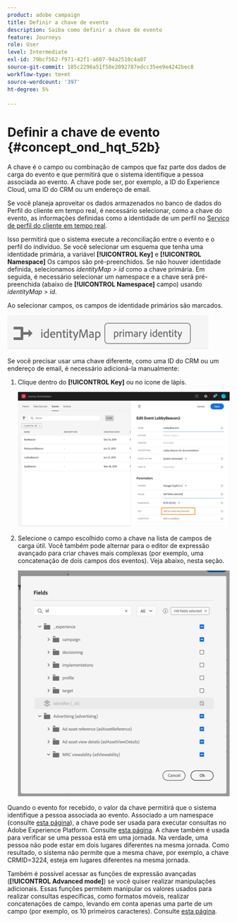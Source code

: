 ```yaml
---
product: adobe campaign
title: Definir a chave de evento
description: Saiba como definir a chave de evento
feature: Journeys
role: User
level: Intermediate
exl-id: 79bcf562-f971-42f1-a607-94a2510c4a07
source-git-commit: 185c2296a51f58e2092787edcc35ee9e4242bec8
workflow-type: tm+mt
source-wordcount: '397'
ht-degree: 5%

---
```


# Definir a chave de evento {#concept_ond_hqt_52b}

A chave é o campo ou combinação de campos que faz parte dos dados de carga do evento e que permitirá que o sistema identifique a pessoa associada ao evento. A chave pode ser, por exemplo, a ID do Experience Cloud, uma ID do CRM ou um endereço de email.

Se você planeja aproveitar os dados armazenados no banco de dados do Perfil do cliente em tempo real, é necessário selecionar, como a chave do evento, as informações definidas como a identidade de um perfil no [Serviço de perfil do cliente em tempo real](https://experienceleague.adobe.com/docs/experience-platform/profile/home.html?lang=pt-BR).

Isso permitirá que o sistema execute a reconciliação entre o evento e o perfil do indivíduo. Se você selecionar um esquema que tenha uma identidade primária, a variável **[!UICONTROL Key]** e **[!UICONTROL Namespace]** Os campos são pré-preenchidos. Se não houver identidade definida, selecionamos _identityMap > id_ como a chave primária. Em seguida, é necessário selecionar um namespace e a chave será pré-preenchida (abaixo de **[!UICONTROL Namespace]** campo) usando _identityMap > id_.

Ao selecionar campos, os campos de identidade primários são marcados.

![](../assets/primary-identity.png)

Se você precisar usar uma chave diferente, como uma ID do CRM ou um endereço de email, é necessário adicioná-la manualmente:

1. Clique dentro do **[!UICONTROL Key]** ou no ícone de lápis.

   ![](../assets/journey16.png)

1. Selecione o campo escolhido como a chave na lista de campos de carga útil. Você também pode alternar para o editor de expressão avançado para criar chaves mais complexas (por exemplo, uma concatenação de dois campos dos eventos). Veja abaixo, nesta seção.

   ![](../assets/journey20.png)

Quando o evento for recebido, o valor da chave permitirá que o sistema identifique a pessoa associada ao evento. Associado a um namespace (consulte [esta página](../event/selecting-the-namespace.md)), a chave pode ser usada para executar consultas no Adobe Experience Platform. Consulte [esta página](../building-journeys/about-orchestration-activities.md).
A chave também é usada para verificar se uma pessoa está em uma jornada. Na verdade, uma pessoa não pode estar em dois lugares diferentes na mesma jornada. Como resultado, o sistema não permite que a mesma chave, por exemplo, a chave CRMID=3224, esteja em lugares diferentes na mesma jornada.

Também é possível acessar as funções de expressão avançadas (**[!UICONTROL Advanced mode]**) se você quiser realizar manipulações adicionais. Essas funções permitem manipular os valores usados para realizar consultas específicas, como formatos móveis, realizar concatenações de campo, levando em conta apenas uma parte de um campo (por exemplo, os 10 primeiros caracteres). Consulte [esta página](../expression/expressionadvanced.md).
